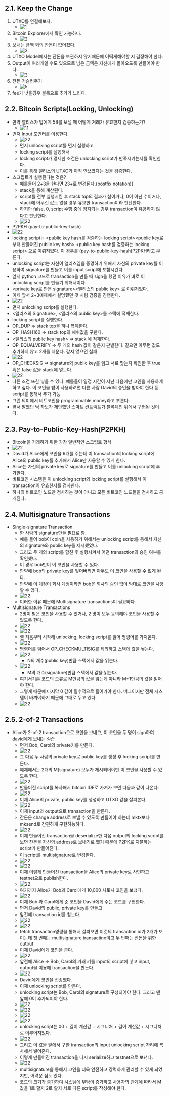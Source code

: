 ## 2.1. Keep the Change

1. UTXO를 연결해보자.
   - ![1](./1.PNG)
2. Bitcoin Explorer에서 확인 가능하다.
   - ![2](./2.PNG)
3. 보내는 금액 외의 잔돈이 없어졌다.
   - ![3](./3.PNG)
4. UTXO Model에서는 잔돈을 보관하지 않기때문에 어떡게해야할 지 결정해야 한다.
5. Output이 여러개일 수도 있으므로 남은 금액은 자신에게 돌아오도록 만들어야 한다.
   - ![3](./4.PNG)
6. 잔돈 거슬러주기
   - ![5](./5.PNG)
7. fee가 낮을경우 블록으로 추가가 느리다.

## 2.2. Bitcoin Scripts(Locking, Unlocking)

- 만약 앨리스가 밥에게 5B를 보낼 때 어떻게 거래가 유효한지 검증하는가?
  - ![11](./11.PNG)
- 먼저 Input 포인터를 이용한다.
  - ![22](./22.PNG)
  - 먼저 unlocking script를 먼저 실행하고
  - locking script를 실행해서
  - locking script가 명세한 조건은 unlocking script가 만족시키는지를 확인한다.
  - 이를 통해 앨리스의 UTXO가 아직 안쓰였다는 것을 검증한다.
- 스크립트가 실행된다는 것은?
  - 예를들어 2+3을 한다면 23+로 변경된다.(postfix notation)]
  - stack을 통해 계산된다.
  - script를 전부 실행시킨 후 stack top의 결과가 참이거나, 0이 아닌 수이거나, stack에 아무런 값도 없을 경우 유요한 transaction이라 판단한다.
  - 하지만 false, 0, script 수행 중에 정지되는 경우 transaction이 유용하지 않다고 판단한다.
  - ![22](./33.PNG)
- P2PKH (pay-to-public-key-hash)
- ![22](./44.PNG)
- locking script는 <public key hash를 검증하는 locking script><public key로 부터 만들어진 public key hash> <public key hash를 검증하는 locking script> 으로 이뤄져있다. 이 경우를 (pay-to-public-key-hash)P2PKH라고 부른다.
- unlocking script는 자신이 앨리스임을 증명하기 위해서 자신의 private key를 이용하여 signature를 만들고 이를 input script에 포함시킨다.
- 앞서 python 코드로 transaction을 만들 때 sign을 했던 이유가 바로 이 unlocking script를 만들기 위해서이다.
- <private key로 만든 signature><앨리스의 public key> 로 이뤄져있다.
- 이제 앞서 2+3예제에서 설명했던 것 처럼 검증을 진행한다.
- ![22](./55.PNG)
- 먼저 unlocking script를 실행한다.
- <앨리스의 Signature>, <앨리스의 public key>를 스택에 적재한다.
- locking script를 실행한다.
- OP_DUP => stack top을 하나 복제한다.
- OP_HASH160 => stack top의 해쉬값을 구한다.
- <앨리스의 public key hash> => stack 에 적재한다.
- OP_EQUALVERIFY => 두 개의 hash 값이 같은지 판별한다. 같으면 아무런 값도 추가하지 않고 2개를 지운다. 같지 않으면 실패
- ![22](./66.PNG)
- OP_CHECKSIG => signature와 public key를 읽고 서로 맞는지 확인한 후 true혹은 false 값을 stack에 넣는다.
- ![22](./77.PNG)
- 다른 조건 또한 넣을 수 있다. 예를들어 일정 시간이 지난 다음에만 코인을 사용하게 하고 싶다. 이 코인을 밥이 사용하려면 다른 사람 David의 승인을 받아야 한다 등 script를 통해서 추가 가능
- 그런 의미에서 비트코인을 programmable money라고 부른다.
- 앞서 말했던 닉 자보가 제안했던 스마트 컨트랙트가 블록체인 위에서 구현된 것이다.

## 2.3. Pay-to-Public-Key-Hash(P2PKH)

- Bitcoin을 거래하기 위한 가장 일반적인 스크립트 형식
- ![22](./111.PNG)
- David가 Alice에게 코인을 6개를 주는데 이 transaction의 locking script에 Alice의 public key를 추가해서 Alice만 사용할 수 있게 한다.
- Alice는 자신의 private key로 signature를 만들고 이를 unlocking script에 추가한다.
- 비트코인 시스템은 이 unlocking script와 locking script를 실행해서 이 transaction이 유효한지를 검사한다.
- 하나의 비트코인 노드만 검사하는 것이 아니고 모든 비트코인 노드들을 검사하고 공개된다.

## 2.4. Multisignature Transactions

- Single-signature Transaction
  - 한 사람의 signature만들 필요로 함.
  - 예를 들어 bob이 coin을 사용하기 위해서는 unlocking script를 통해서 자신의 signature와 public key를 제시했었다.
  - 그리고 두 개의 script를 합친 후 실행시켜서 어떤 transaction의 승인 여부를 확인했다.
  - 이 경우 bob만이 이 코인을 사용할 수 있다.
  - 만약에 bob의 private key를 잊어버리면 아무도 이 코인을 사용할 수 없게 된다.
  - 만약에 이 계정이 회사 계정이라면 bob은 회사의 승인 없이 맘대로 코인을 사용할 수 있다.
  - ![22](./222.PNG)
  - 이러한 이유 때문에 Multisignature transactions이 필요하다.
- Multisignature Transactions
  - 2명이 받은 코인을 사용할 수 있거나, 2 명이 모두 동의해야 코인을 사용할 수 있도록 한다.
  - ![22](./333.PNG)
  - ![22](./444.PNG)
  - 젤 처음부터 시작해 unlocking, locking script를 읽어 명령어롤 가져온다.
  - ![22](./555.PNG)
  - 명령어를 읽어서 OP_CHECKMULTISIG를 제외하고 스택에 값을 쌓는다.
  - ![22](./666.PNG)
    - N의 개수(public key)만큼 스택에서 값을 읽는다.
  - ![22](./777.PNG)
    - M의 개수(signature)만큼 스택에서 값을 읽는다.
  - 여기서기존 코드의 오류로 M만큼의 값을 읽는게 아니라 M+1만큼의 값을 읽어야 한다.
  - 그렇게 때문에 마지막 0 값이 필수적으로 들어가야 한다. 버그이지만 전체 시스템이 바껴야하기 때문에 그대로 두고 있다.
  - ![22](./888.PNG)

## 2.5. 2-of-2 Transactions

- Alice가 2-of-2 transaction으로 코인을 보내고, 이 코인을 두 명이 sign하여 david에게 보내는 실습
  - 먼저 Bob, Carol의 private키를 만든다.
  - ![22](./21.PNG)
  - 그 다음 두 사람의 private key로 public key를 생성 후 locking script를 만든다.
  - 예제에서는 2개의 M(signature) 모두가 제시되어야만 이 코인을 사용할 수 있도록 한다.
  - ![22](./212.PNG)
  - 만들어진 script를 복사해서 bitcoin IDE로 가져가 보면 다음과 같이 나온다.
  - ![22](./213.PNG)
  - 이제 Alice의 private, public key를 생성하고 UTXO 값을 살펴본다.
  - ![22](./214.PNG)
  - 이제 input과 output으로 transaction을 만든다.
  - 잔돈은 change address로 보낼 수 있도록 만들어야 하는데 mktx보다 mksend로 간편하게 구현하능하다.
  - ![22](./215.PNG)
  - 이제 만들어진 transaction을 deserialize한 다음 output의 locking script를 보면 잔돈을 자신의 address로 보내기로 했기 때문에 P2PK로 지불하는 script가 만들어진다.
  - 이 script를 multisignature로 변경한다.
  - ![22](./216.PNG)
  - ![22](./217.PNG)
  - 이제 이렇게 만들어진 transaction을 Alice의 private key로 사인하고 testnet으로 publish한다.
  - ![22](./218.PNG)
  - 여기까지 Alice가 Bob과 Carol에게 10,000 사토시 코인을 보냈다.
  - ![22](./219.PNG)
  - 이제 Bob 과 Carol에게 준 코인을 David에게 주는 코드를 구현한다.
  - 먼저 David의 public, private key를 만들고
  - 앞전에 transaction id를 찾는다.
  - ![22](./220.PNG)
  - ![22](./221.PNG)
  - fetch transaction명령을 통해서 살펴보면 이것의 transaction id가 2개가 보이는데 첫 번째는 multisignature transactino이고 두 번째는 잔돈을 위한 output
  - 이제 David에게 코인을 준다.
  - ![22](./2222.PNG)
  - 앞전에 Alice => Bob, Carol의 거래 키를 input의 script에 넣고 input, output을 이용해 transaction을 만든다.
  - ![22](./2223.PNG)
  - David에게 코인을 전송했다.
  - 이제 unlocking script를 만든다.
  - unlocking script는 Bob, Carol의 signature로 구성되어야 한다. 그리고 맨 앞에 0이 추가되어야 한다.
  - ![22](./2224.PNG)
  - ![22](./2225.PNG)
  - ![22](./2226.PNG)
  - ![22](./2227.PNG)
  - unlocking script는 00 + 길이 계산값 + 시그니처 + 길이 계산값 + 시그니처로 이루어져있다.
  - ![22](./2228.PNG)
  - 그리고 이 값을 앞에서 구한 transaction의 input unlocking script 자리에 복사해서 넣어준다.
  - 이렇게 만들어진 transaction을 다시 serialize하고 testnet으로 보낸다.
  - ![22](./2229.PNG)
  - multisignature을 통해서 코인을 더욱 안전하고 강력하게 관리할 수 있게 되었지만, 어려운 점도 있다.
  - 코드의 크기가 증가하여 시스템에 부담이 증가하고 사용자의 관계에 따라서 M 값을 1로 할지 2로 할지 서로 다른 script를 작성해야 한다.
